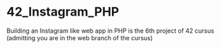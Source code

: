 # 42_Instagram_PHP
Building an Instagram like web app in PHP is the 6th project of 42 cursus (admitting you are in the web branch of the cursus) 
